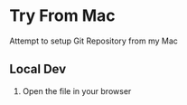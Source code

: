 # Try From Mac

Attempt to setup Git Repository from my Mac


## Local Dev

1. Open the file in your browser
